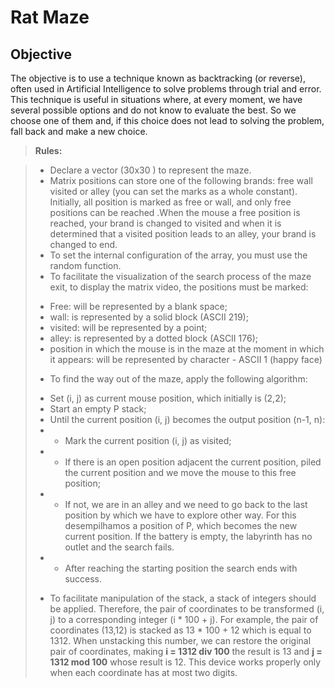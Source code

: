 Rat Maze
===================



Objective
-------------

The objective is to use a technique known as backtracking (or reverse), often used in Artificial Intelligence to solve problems through trial and error. This technique is useful in situations where, at every moment, we have several possible options and do not know to evaluate the best. So we choose one of them and, if this choice does not lead to solving the problem, fall back and make a new choice.

> **Rules:**

> - Declare a vector (30x30 ) to represent the maze. 
> - Matrix positions can store one of the following brands: free wall visited or alley (you can set the marks as a whole constant). Initially, all position is marked as free or wall, and only free positions can be reached .When the mouse a free position is reached, your brand is changed to visited and when it is determined that a visited position leads to an alley, your brand is changed to end.
> - To set the internal configuration of the array, you must use the random function.
> - To facilitate the visualization of the search process of the maze exit, to display the matrix video, the positions must be marked:
>  * Free: will be represented by a blank space;
>  * wall: is represented by a solid block (ASCII 219);
>  * visited: will be represented by a point;
>  * alley: is represented by a dotted block (ASCII 176);
>  * position in which the mouse is in the maze at the moment in which it appears: will be represented by character - ASCII 1 (happy face)
> - To find the way out of the maze, apply the following algorithm:
>  * Set (i, j) as current mouse position, which initially is (2,2);
>  * Start an empty P stack;
>  * Until the current position (i, j) becomes the output position (n-1, n):
>   * * Mark the current position (i, j) as visited;
>   * * If there is an open position adjacent the current position, piled the current position and we move the mouse to this free position;
>   * * If not, we are in an alley and we need to go back to the last position by which we have to explore other way. For this desempilhamos
a position of P, which becomes the new current position. If the battery is empty, the labyrinth has no outlet and the search fails.
>  * * After reaching the starting position the search ends with success.
> - To facilitate manipulation of the stack, a stack of integers should be applied. Therefore, the pair of coordinates to be transformed (i, j) to a corresponding integer (i * 100 + j). For example, the pair of coordinates (13,12) is stacked as 13 * 100 + 12 which is equal to 1312. When unstacking this number, we can restore the original pair of coordinates, making **i = 1312 div 100** the result is 13 and **j = 1312 mod 100** whose result is 12. This device works properly only when each coordinate has at most two digits.
